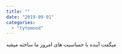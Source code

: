 ```yaml
---
title: ""
date: "2019-09-01"
categories: 
  - "tytomood"
---
```


میگفت آینده با حساسیت های امروز ما ساخته میشه
